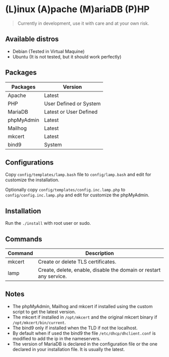 # (L)inux (A)pache (M)ariaDB (P)HP

> Currently in development, use it with care and at your own risk.

## Available distros

* Debian (Tested in Virtual Maquine)
* Ubuntu (It is not tested, but it should work perfectly)

## Packages

| **Packages** | **Version**                |
| ------------ | -------------------------- |
| Apache       | Latest                     |
| PHP          | User Defined or System     |
| MariaDB      | Latest or User Defined     |
| phpMyAdmin   | Latest                     |
| Mailhog      | Latest                     |
| mkcert       | Latest                     |
| bind9        | System                     |

## Configurations

Copy `config/templates/lamp.bash` file to `config/lamp.bash` and edit for customize the installation.

Optionally copy `config/templates/config.inc.lamp.php` to `config/config.inc.lamp.php` and edit for customize the phpMyAdmin.

## Installation

Run the `./install` with root user or sudo.


## Commands

| **Command** | **Description**                                                    |
| ----------- | ------------------------------------------------------------------ |
| mkcert      | Create or delete TLS certificates.                                 |
| lamp        | Create, delete, enable, disable the domain or restart any service. |

## Notes

* The phpMyAdmin, Mailhog and mkcert if installed using the custom script to get the latest version.
* The mkcert if installed in `/opt/mkcert` and the original mkcert binary if `/opt/mkcert/bin/current`.
* The bind9 only if installed when the TLD if not the localhost.
* By default when if used the bind9 the file `/etc/dhcp/dhclient.conf` is modified to add the ip in the nameservers.
* The version of MariaDB is declared in the configuration file or the one declared in your installation file. It is usually the latest.
